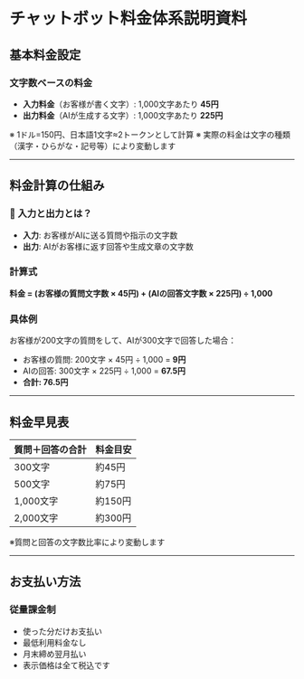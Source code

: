 # チャットボット料金体系説明資料

## 基本料金設定

### 文字数ベースの料金
- **入力料金**（お客様が書く文字）: 1,000文字あたり **45円**
- **出力料金**（AIが生成する文字）: 1,000文字あたり **225円**

※ 1ドル=150円、日本語1文字≈2トークンとして計算
※ 実際の料金は文字の種類（漢字・ひらがな・記号等）により変動します

---

## 料金計算の仕組み

### 💬 入力と出力とは？
- **入力**: お客様がAIに送る質問や指示の文字数
- **出力**: AIがお客様に返す回答や生成文章の文字数

### 計算式
**料金 = (お客様の質問文字数 × 45円) + (AIの回答文字数 × 225円) ÷ 1,000**

### 具体例
お客様が200文字の質問をして、AIが300文字で回答した場合：

- お客様の質問: 200文字 × 45円 ÷ 1,000 = **9円**
- AIの回答: 300文字 × 225円 ÷ 1,000 = **67.5円**
- **合計: 76.5円**

---

## 料金早見表

| 質問＋回答の合計 | 料金目安 |
|-----------------|----------|
| 300文字 | 約45円 |
| 500文字 | 約75円 |
| 1,000文字 | 約150円 |
| 2,000文字 | 約300円 |

※質問と回答の文字数比率により変動します

---

## お支払い方法

### 従量課金制
- 使った分だけお支払い
- 最低利用料金なし
- 月末締め翌月払い
- 表示価格は全て税込です